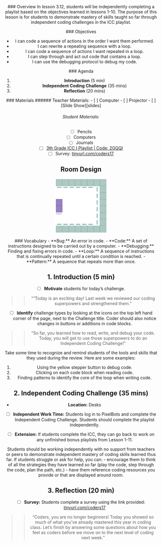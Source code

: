 <header class='header' title='Independent Coding Challenge' subtitle='Lesson 3.12'/>

<notable>
<iconp src='/icons/activity.png'>### Overview</iconp>
In lesson 3.12, students will be independently completing a playlist based on the objectives learned in lessons 1-10. The purpose of this lesson is for students to demonstrate mastery of skills taught so far through independent coding challenges in the ICC playlist.

<iconp src='/icons/objectives.png'>### Objectives</iconp>
- I can code a sequence of actions in the order I want them performed.
- I can rewrite a repeating sequence with a loop.
- I can code a sequence of actions I want repeated in a loop.
- I can step through and act out code that contains a loop.
- I can use the debugging protocol to debug my code.

<iconp src='/icons/agenda.png'>### Agenda</iconp>
1. **Introduction** (5 min)
1. **Independent Coding Challenge** (35 mins)
1. **Reflection** (20 mins)

<note>
<iconp src='/icons/materials.png'>### Materials</iconp>
###### Teacher Materials:
- [ ] Computer
- [ ] Projector
- [ ] [Slide Show][slides]

###### Student Materials:
- [ ] Pencils
- [ ] Computers
- [ ] Journals
- [ ] [3th Grade ICC I Playlist | Code: 2GQQI][playlist]
- [ ] Survey: [tinyurl.com/coders17][survey]
</note>

## Room Design
![room](/images/layout-online.png)

<note>
<iconp src='/icons/vocab.png'>### Vocabulary</iconp>
- **Bug:** An error in code.
- **Code:** A set of instructions designed to be carried out by a computer.
- **Debugging:** Finding and fixing errors in code.
- **Loop:** A sequence of instructions that is continually repeated until a certain condition is reached.
- **Pattern:** A sequence that repeats more than once.
</note>

<pagebreak/>

## 1. Introduction (5 min)
- [ ] **Motivate** students for today’s challenge.
>>““Today is an exciting day! Last week we reviewed our coding superpowers and strengthened them.”

- [ ] **Identify** challenge types by looking at the icons on the top left hand corner of the page, next to the Challenge title. Coder should also notice changes in buttons or additions in code blocks.
>>“So far, you learned how to read, write, and debug your code. Today, you will get to use those superpowers to do an Independent Coding Challenge!”

<note type='tip'>
Take some time to recognize and remind students of the tools and skills that they used during the review. Here are some examples:

1. Using the yellow stepper button to debug code.
2. Clicking on each code block when reading code.
3. Finding patterns to identify the core of the loop when writing code.
</note>

## 2. Independent Coding Challenge (35 mins)
- **Location:** Desks

- [ ] **Independent Work Time:** Students log in to PixelBots and complete the Independent Coding Challenge. Students should complete the playlist independently.

- [ ] **Extension:** If students complete the ICC, they can go back to work on any unfinished bonus playlists from Lesson 1-11.

<note type='tip'>
Students should be working independently with no support from teachers or peers to demonstrate independent mastery of coding skills learned thus far.  If students struggle or ask for help, you can:
- encourage them to think of all the strategies they have learned so far (play the code, step through the code, plan the path, etc.)
- have them reference coding resources you provide or that are displayed around room.
</note>

## 3. Reflection (20 min)

- [ ] **Survey:** Students complete a survey using the link provided: [tinyurl.com/coders17][survey]
>>“Coders, you are no longer beginners! Today you showed so much of what you've already mastered this year in coding class. Let’s finish by answering some questions about how you feel as coders before we move on to the next level of coding next week.”

</notable>

[slides]: https://docs.google.com/presentation/d/1JIYyjwW6QYnnEbkgcM8Kye770D_Bby6MBWFK1P67LL0/edit?usp=sharing
[playlist]: http://www.pixelbots.io/2GQQI
[survey]: http://tinyurl.com/coders17
